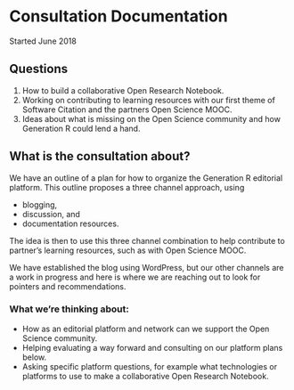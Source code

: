 # Consultation Documentation

Started June 2018

## Questions

1. How to build a collaborative Open Research Notebook.
2. Working on contributing to learning resources with our first theme of Software Citation and the partners Open Science MOOC.
3. Ideas about what is missing on the Open Science community and how Generation R could lend a hand.

## What is the consultation about?

We have an outline of a plan for how to organize the Generation R editorial platform. This outline proposes a three channel approach, using

+ blogging,
+ discussion, and
+ documentation resources.

The idea is then to use this three channel combination to help contribute to partner’s learning resources, such as with Open Science MOOC.

We have established the blog using WordPress, but our other channels are a work in progress and here is where we are reaching out to look for pointers and recommendations.

### What we’re thinking about:

+ How as an editorial platform and network can we support the Open Science community.
+ Helping evaluating a way forward and consulting on our platform plans below.
+ Asking specific platform questions, for example what technologies or platforms to use to make a collaborative Open Research Notebook.
